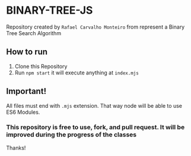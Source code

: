 # BINARY-TREE-JS

 Repository created by `Rafael Carvalho Monteiro` from represent a Binary Tree Search Algorithm

## How to run

1. Clone this Repository
2. Run `npm start` it will execute anything at `index.mjs`

## Important!

All files must end with `.mjs` extension. That way node will be able to use ES6 Modules.

### This repository is free to use, fork, and pull request. It will be improved during the progress of the classes

Thanks!